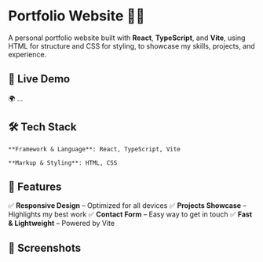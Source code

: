 # Portfolio Website 🎨🚀

A personal portfolio website built with **React**, **TypeScript**, and **Vite**, using HTML for structure and CSS for styling, to showcase my skills, projects, and experience.

## 🔗 Live Demo

🌍 ...

## 🛠️ Tech Stack

    **Framework & Language**: React, TypeScript, Vite

    **Markup & Styling**: HTML, CSS

## 📌 Features

✅ **Responsive Design** – Optimized for all devices
✅ **Projects Showcase** – Highlights my best work
✅ **Contact Form** – Easy way to get in touch
✅ **Fast & Lightweight** – Powered by Vite

## 📸 Screenshots

